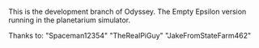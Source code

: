 This is the development branch of Odyssey.
The Empty Epsilon version running in the planetarium simulator.

Thanks to:
"Spaceman12354"
"TheRealPiGuy"
"JakeFromStateFarm462"
